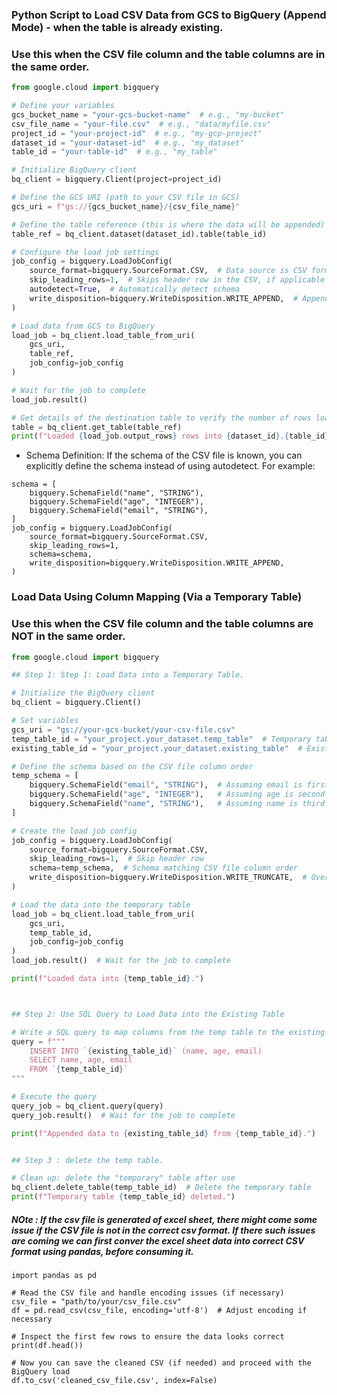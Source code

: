 ### Python Script to Load CSV Data from GCS to BigQuery (Append Mode) - when the table is already existing.
### Use this when the CSV file column and the table columns are in the same order. 
```python
from google.cloud import bigquery

# Define your variables
gcs_bucket_name = "your-gcs-bucket-name"  # e.g., "my-bucket"
csv_file_name = "your-file.csv"  # e.g., "data/myfile.csv"
project_id = "your-project-id"  # e.g., "my-gcp-project"
dataset_id = "your-dataset-id"  # e.g., "my_dataset"
table_id = "your-table-id"  # e.g., "my_table"

# Initialize BigQuery client
bq_client = bigquery.Client(project=project_id)

# Define the GCS URI (path to your CSV file in GCS)
gcs_uri = f"gs://{gcs_bucket_name}/{csv_file_name}"

# Define the table reference (this is where the data will be appended)
table_ref = bq_client.dataset(dataset_id).table(table_id)

# Configure the load job settings
job_config = bigquery.LoadJobConfig(
    source_format=bigquery.SourceFormat.CSV,  # Data source is CSV format
    skip_leading_rows=1,  # Skips header row in the CSV, if applicable
    autodetect=True,  # Automatically detect schema
    write_disposition=bigquery.WriteDisposition.WRITE_APPEND,  # Append data to existing table
)

# Load data from GCS to BigQuery
load_job = bq_client.load_table_from_uri(
    gcs_uri,
    table_ref,
    job_config=job_config
)

# Wait for the job to complete
load_job.result()

# Get details of the destination table to verify the number of rows loaded
table = bq_client.get_table(table_ref)
print(f"Loaded {load_job.output_rows} rows into {dataset_id}.{table_id}.")
```

- Schema Definition: If the schema of the CSV file is known, you can explicitly define the schema instead of using autodetect. For example:
```
schema = [
    bigquery.SchemaField("name", "STRING"),
    bigquery.SchemaField("age", "INTEGER"),
    bigquery.SchemaField("email", "STRING"),
]
job_config = bigquery.LoadJobConfig(
    source_format=bigquery.SourceFormat.CSV,
    skip_leading_rows=1,
    schema=schema,
    write_disposition=bigquery.WriteDisposition.WRITE_APPEND,
)
```

### Load Data Using Column Mapping (Via a Temporary Table)
### Use this when the CSV file column and the table columns are NOT in the same order. 

```python
from google.cloud import bigquery

## Step 1: Step 1: Load Data into a Temporary Table. 

# Initialize the BigQuery client
bq_client = bigquery.Client()

# Set variables
gcs_uri = "gs://your-gcs-bucket/your-csv-file.csv"
temp_table_id = "your_project.your_dataset.temp_table"  # Temporary table to hold CSV data
existing_table_id = "your_project.your_dataset.existing_table"  # Existing BQ table

# Define the schema based on the CSV file column order
temp_schema = [
    bigquery.SchemaField("email", "STRING"),  # Assuming email is first in the CSV
    bigquery.SchemaField("age", "INTEGER"),   # Assuming age is second in the CSV
    bigquery.SchemaField("name", "STRING"),   # Assuming name is third in the CSV
]

# Create the load job config
job_config = bigquery.LoadJobConfig(
    source_format=bigquery.SourceFormat.CSV,
    skip_leading_rows=1,  # Skip header row
    schema=temp_schema,  # Schema matching CSV file column order
    write_disposition=bigquery.WriteDisposition.WRITE_TRUNCATE,  # Overwrite the temp table
)

# Load the data into the temporary table
load_job = bq_client.load_table_from_uri(
    gcs_uri,
    temp_table_id,
    job_config=job_config
)
load_job.result()  # Wait for the job to complete

print(f"Loaded data into {temp_table_id}.")



## Step 2: Use SQL Query to Load Data into the Existing Table

# Write a SQL query to map columns from the temp table to the existing table
query = f"""
    INSERT INTO `{existing_table_id}` (name, age, email)
    SELECT name, age, email
    FROM `{temp_table_id}`
"""

# Execute the query
query_job = bq_client.query(query)
query_job.result()  # Wait for the job to complete

print(f"Appended data to {existing_table_id} from {temp_table_id}.")


## Step 3 : delete the temp table. 

# Clean up: delete the "temporary" table after use
bq_client.delete_table(temp_table_id)  # Delete the temporary table
print(f"Temporary table {temp_table_id} deleted.")
```

##### NOte : If the csv file is generated of excel sheet, there might come some issue if the CSV file is not in the correct csv format. If there such issues are coming we can first conver the excel sheet data into correct CSV format using pandas, before consuming it. 
```
import pandas as pd

# Read the CSV file and handle encoding issues (if necessary)
csv_file = "path/to/your/csv_file.csv"
df = pd.read_csv(csv_file, encoding='utf-8')  # Adjust encoding if necessary

# Inspect the first few rows to ensure the data looks correct
print(df.head())

# Now you can save the cleaned CSV (if needed) and proceed with the BigQuery load
df.to_csv('cleaned_csv_file.csv', index=False)
```
